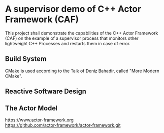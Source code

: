 # A supervisor demo of C++ Actor Framework (CAF)

This project shall demonstrate the capabilities of the C++ Actor Framework (CAF)
on the example of a supervisor process that monitors other lightweight C++ Processes
and restarts them in case of error.

## Build System

CMake is used according to the Talk of Deniz Bahadir, called "More Modern CMake".

## Reactive Software Design


## The Actor Model


https://www.actor-framework.org <br>
https://github.com/actor-framework/actor-framework.git
